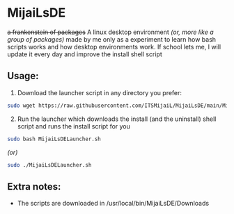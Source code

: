 # MijaiLsDE
~~a frankenstein of packages~~
A linux desktop environment *(or, more like a group of packages)* made by me only as a experiment to learn how bash scripts works and how desktop environments work.
If school lets me, I will update it every day and improve the install shell script

## Usage:
1. Download the launcher script in any directory you prefer:
```bash
sudo wget https://raw.githubusercontent.com/ITSMijaiL/MijaiLsDE/main/MijaiLsDELauncher.sh
```
2. Run the launcher which downloads the install (and the uninstall) shell script and runs the install script for you
```bash
sudo bash MijaiLsDELauncher.sh
```
*(or)*
```bash
sudo ./MijaiLsDELauncher.sh
```

## Extra notes:
- The scripts are downloaded in /usr/local/bin/MijaiLsDE/Downloads
